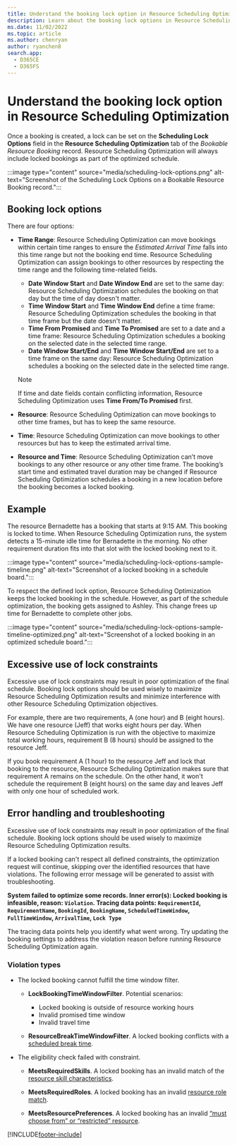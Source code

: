 ```yaml
---
title: Understand the booking lock option in Resource Scheduling Optimization
description: Learn about the booking lock options in Resource Scheduling Optimization for Dynamics 365 Field Service.
ms.date: 11/02/2022
ms.topic: article
ms.author: chenryan
author: ryanchen8
search.app: 
  - D365CE
  - D365FS
--- 
```


# Understand the booking lock option in Resource Scheduling Optimization

Once a booking is created, a lock can be set on the **Scheduling Lock Options** field in the **Resource Scheduling Optimization** tab of the *Bookable Resource Booking* record. Resource Scheduling Optimization will always include locked bookings as part of the optimized schedule.

:::image type="content" source="media/scheduling-lock-options.png" alt-text="Screenshot of the Scheduling Lock Options on a Bookable Resource Booking record.":::

## Booking lock options

There are four options:

- **Time Range**: Resource Scheduling Optimization can move bookings within certain time ranges to ensure the *Estimated Arrival Time* falls into this time range but not the booking end time. Resource Scheduling Optimization can assign bookings to other resources by respecting the time range and the following time-related fields.

  - **Date Window Start** and **Date Window End** are set to the same day: Resource Scheduling Optimization schedules the booking on that day but the time of day doesn't matter.
  - **Time Window Start** and **Time Window End** define a time frame: Resource Scheduling Optimization schedules the booking in that time frame but the date doesn't matter.
  - **Time From Promised** and **Time To Promised** are set to a date and a time frame: Resource Scheduling Optimization schedules a booking on the selected date in the selected time range.
  - **Date Window Start/End** and **Time Window Start/End** are set to a time frame on the same day: Resource Scheduling Optimization schedules a booking on the selected date in the selected time range.

  > [!NOTE]
  > If time and date fields contain conflicting information, Resource Scheduling Optimization uses **Time From/To Promised** first.

- **Resource**: Resource Scheduling Optimization can move bookings to other time frames, but has to keep the same resource.

- **Time**: Resource Scheduling Optimization can move bookings to other resources but has to keep the estimated arrival time.

- **Resource and Time**: Resource Scheduling Optimization can’t move bookings to any other resource or any other time frame. The booking’s start time and estimated travel duration may be changed if Resource Scheduling Optimization schedules a booking in a new location before the booking becomes a locked booking.

## Example

The resource Bernadette has a booking that starts at 9:15 AM. This booking is locked to time. When Resource Scheduling Optimization runs, the system detects a 15-minute idle time for Bernadette in the morning. No other requirement duration fits into that slot with the locked booking next to it.

:::image type="content" source="media/scheduling-lock-options-sample-timeline.png" alt-text="Screenshot of a locked booking in a schedule board.":::

To respect the defined lock option, Resource Scheduling Optimization keeps the locked booking in the schedule. However, as part of the schedule optimization, the booking gets assigned to Ashley. This change frees up time for Bernadette to complete other jobs.

:::image type="content" source="media/scheduling-lock-options-sample-timeline-optimized.png" alt-text="Screenshot of a locked booking in an optimized schedule board.":::

## Excessive use of lock constraints

Excessive use of lock constraints may result in poor optimization of the final schedule. Booking lock options should be used wisely to maximize Resource Scheduling Optimization results and minimize interference with other Resource Scheduling Optimization objectives.

For example, there are two requirements, A (one hour) and B (eight hours). We have one resource (Jeff) that works eight hours per day. When Resource Scheduling Optimization is run with the objective to maximize total working hours, requirement B (8 hours) should be assigned to the resource Jeff.

If you book requirement A (1 hour) to the resource Jeff and lock that booking to the resource, Resource Scheduling Optimization makes sure that requirement A remains on the schedule. On the other hand, it won't schedule the requirement B (eight hours) on the same day and leaves Jeff with only one hour of scheduled work.

## Error handling and troubleshooting

Excessive use of lock constraints may result in poor optimization of the final schedule. Booking lock options should be used wisely to maximize Resource Scheduling Optimization results.

If a locked booking can't respect all defined constraints, the optimization request will continue, skipping over the identified resources that have violations. The following error message will be generated to assist with troubleshooting.

**System failed to optimize some records. Inner error(s): Locked booking is infeasible, reason: `Violation`. Tracing data points: `RequirementId`, `RequirementName`, `BookingId`, `BookingName`, `ScheduledTimeWindow`, `FullTimeWindow`, `ArrivalTime`, `Lock Type`**

The tracing data points help you identify what went wrong. Try updating the booking settings to address the violation reason before running Resource Scheduling Optimization again.

### Violation types

- The locked booking cannot fulfill the time window filter.

  - **LockBookingTimeWindowFilter**. Potential scenarios:
    - Locked booking is outside of resource working hours
    - Invalid promised time window
    - Invalid travel time

  - **ResourceBreakTimeWindowFilter**. A locked booking conflicts with a [scheduled break time](set-work-hours-resource.md).

- The eligibility check failed with constraint.

  - **MeetsRequiredSkills**. A locked booking has an invalid match of the [resource skill characteristics](set-up-characteristics.md).

  - **MeetsRequiredRoles**. A locked booking has an invalid [resource role match](/training/modules/configure-bookable-resources-urs-dynamics-field-service/).

  - **MeetsResourcePreferences**. A locked booking has an invalid [“must choose from” or “restricted” resource](resource-preferences.md).

[!INCLUDE[footer-include](../includes/footer-banner.md)]

